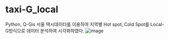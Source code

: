 # taxi-G_local
Python, Q-Gis
서울 택시데이터를 이용하여 지역별 Hot spot, Cold Spot를 Local-G방식으로 데이터 분석하여 시각화하였다.
![image](https://user-images.githubusercontent.com/76150392/129466154-2fa15f42-31d6-43f6-b717-352ddf1b1452.png)
